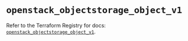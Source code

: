 # `openstack_objectstorage_object_v1`

Refer to the Terraform Registry for docs: [`openstack_objectstorage_object_v1`](https://registry.terraform.io/providers/terraform-provider-openstack/openstack/3.0.0/docs/resources/objectstorage_object_v1).
